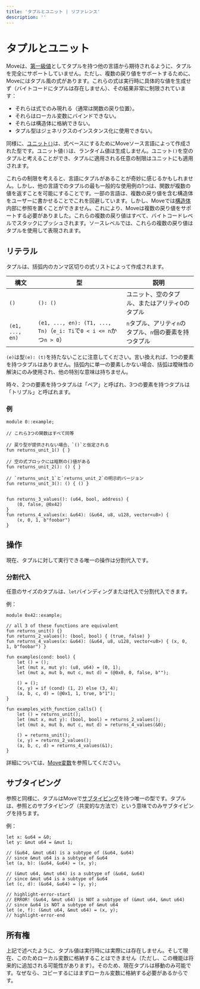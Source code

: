 ```yaml
---
title: 'タプルとユニット | リファレンス'
description: ''
---
```


# タプルとユニット

Moveは、[第一級値](https://en.wikipedia.org/wiki/First-class_citizen)としてタプルを持つ他の言語から期待されるように、タプルを完全にサポートしていません。ただし、複数の戻り値をサポートするために、Moveにはタプル風の式があります。これらの式は実行時に具体的な値を生成せず（バイトコードにタプルは存在しません）、その結果非常に制限されています：

- それらは式でのみ現れる（通常は関数の戻り位置）。
- それらはローカル変数にバインドできない。
- それらは構造体に格納できない。
- タプル型はジェネリクスのインスタンス化に使用できない。

同様に、[ユニット`()`](https://en.wikipedia.org/wiki/Unit_type)は、式ベースにするためにMoveソース言語によって作成された型です。ユニット値`()`は、ランタイム値は生成しません。ユニット`()`を空のタプルと考えることができ、タプルに適用される任意の制限はユニットにも適用されます。

これらの制限を考えると、言語にタプルがあることが奇妙に感じるかもしれません。しかし、他の言語でのタプルの最も一般的な使用例の1つは、関数が複数の値を返すことを可能にすることです。一部の言語は、複数の戻り値を含む構造体をユーザーに書かせることでこれを回避しています。しかし、Moveでは[構造体](./../structs)内部に参照を置くことができません。これにより、Moveは複数の戻り値をサポートする必要がありました。これらの複数の戻り値はすべて、バイトコードレベルでスタックにプッシュされます。ソースレベルでは、これらの複数の戻り値はタプルを使用して表現されます。

## リテラル

タプルは、括弧内のカンマ区切りの式リストによって作成されます。

| 構文          | 型                                                                         | 説明                                                  |
| --------------- | ---------------------------------------------------------------------------- | ------------------------------------------------------------ |
| `()`            | `(): ()`                                                                     | ユニット、空のタプル、またはアリティ0のタプル               |
| `(e1, ..., en)` | `(e1, ..., en): (T1, ..., Tn)`（`e_i: Ti`で`0 < i <= n`かつ`n > 0`） | `n`タプル、アリティ`n`のタプル、`n`個の要素を持つタプル |

`(e)`は型`(e): (t)`を持たないことに注意してください。言い換えれば、1つの要素を持つタプルはありません。括弧内に単一の要素しかない場合、括弧は曖昧性の解決にのみ使用され、他の特別な意味は持ちません。

時々、2つの要素を持つタプルは「ペア」と呼ばれ、3つの要素を持つタプルは「トリプル」と呼ばれます。

### 例

```move
module 0::example;

// これら3つの関数はすべて同等

// 戻り型が提供されない場合、`()`と仮定される
fun returns_unit_1() { }

// 空の式ブロックには暗黙の()値がある
fun returns_unit_2(): () { }

// `returns_unit_1`と`returns_unit_2`の明示的バージョン
fun returns_unit_3(): () { () }


fun returns_3_values(): (u64, bool, address) {
    (0, false, @0x42)
}
fun returns_4_values(x: &u64): (&u64, u8, u128, vector<u8>) {
    (x, 0, 1, b"foobar")
}
```

## 操作

現在、タプルに対して実行できる唯一の操作は分割代入です。

### 分割代入

任意のサイズのタプルは、`let`バインディングまたは代入で分割代入できます。

例：

```move
module 0x42::example;

// all 3 of these functions are equivalent
fun returns_unit() {}
fun returns_2_values(): (bool, bool) { (true, false) }
fun returns_4_values(x: &u64): (&u64, u8, u128, vector<u8>) { (x, 0, 1, b"foobar") }

fun examples(cond: bool) {
    let () = ();
    let (mut x, mut y): (u8, u64) = (0, 1);
    let (mut a, mut b, mut c, mut d) = (@0x0, 0, false, b"");

    () = ();
    (x, y) = if (cond) (1, 2) else (3, 4);
    (a, b, c, d) = (@0x1, 1, true, b"1");
}

fun examples_with_function_calls() {
    let () = returns_unit();
    let (mut x, mut y): (bool, bool) = returns_2_values();
    let (mut a, mut b, mut c, mut d) = returns_4_values(&0);

    () = returns_unit();
    (x, y) = returns_2_values();
    (a, b, c, d) = returns_4_values(&1);
}
```

詳細については、[Move変数](./../variables)を参照してください。

## サブタイピング

参照と同様に、タプルはMoveで[サブタイピング](https://en.wikipedia.org/wiki/Subtyping)を持つ唯一の型です。タプルは、参照とのサブタイピング（共変的な方法で）という意味でのみサブタイピングを持ちます。

例：

```move
let x: &u64 = &0;
let y: &mut u64 = &mut 1;

// (&u64, &mut u64) is a subtype of (&u64, &u64)
// since &mut u64 is a subtype of &u64
let (a, b): (&u64, &u64) = (x, y);

// (&mut u64, &mut u64) is a subtype of (&u64, &u64)
// since &mut u64 is a subtype of &u64
let (c, d): (&u64, &u64) = (y, y);

// highlight-error-start
// ERROR! (&u64, &mut u64) is NOT a subtype of (&mut u64, &mut u64)
// since &u64 is NOT a subtype of &mut u64
let (e, f): (&mut u64, &mut u64) = (x, y);
// highlight-error-end
```

## 所有権

上記で述べたように、タプル値は実行時には実際には存在しません。そして現在、このためローカル変数に格納することはできません（ただし、この機能は将来的に追加される可能性があります）。そのため、現在タプルは移動のみ可能です。なぜなら、コピーするにはまずローカル変数に格納する必要があるからです。

